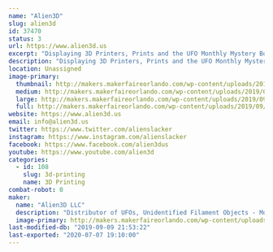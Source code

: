 ```yaml
---
name: "Alien3D"
slug: alien3d
id: 37470
status: 3
url: https://www.alien3d.us
excerpt: "Displaying 3D Printers, Prints and the UFO Monthly Mystery Box contents and projects from previous months."
description: "Displaying 3D Printers, Prints and the UFO Monthly Mystery Box contents and projects from previous months."
location: Unassigned
image-primary:
  thumbnail: http://makers.makerfaireorlando.com/wp-content/uploads/2019/09/BoxUp-150x150.jpg
  medium: http://makers.makerfaireorlando.com/wp-content/uploads/2019/09/BoxUp-300x262.jpg
  large: http://makers.makerfaireorlando.com/wp-content/uploads/2019/09/BoxUp-1024x894.jpg
  full: http://makers.makerfaireorlando.com/wp-content/uploads/2019/09/BoxUp.jpg
website: https://www.alien3d.us
email: info@alien3d.us
twitter: https://www.twitter.com/alienslacker
instagram: https://www.instagram.com/alienslacker
facebook: https://www.facebook.com/alien3dus
youtube: https://www.youtube.com/alien3d
categories:
  - id: 108
    slug: 3d-printing
    name: 3D Printing
combat-robot: 0
maker:
  name: "Alien3D LLC"
  description: "Distributor of UFOs, Unidentified Filament Objects - Monthly Mystery Boxes - 3D Printers, Accessories and Filament"
  image-primary: http://makers.makerfaireorlando.com/wp-content/uploads/2019/09/alien3d-sba.jpg
last-modified-db: "2019-09-09 21:53:22"
last-exported: "2020-07-07 19:10:00"
---
```

